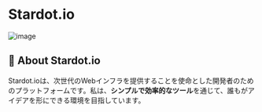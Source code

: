 # **Stardot.io**
![image](https://raw.githubusercontent.com/Stardot-io/.github/refs/heads/main/profile/header_git.png)<br>

## 🌌 **About Stardot.io**  
Stardot.ioは、次世代のWebインフラを提供することを使命とした開発者のためのプラットフォームです。私は、**シンプルで効率的なツール**を通じて、誰もがアイデアを形にできる環境を目指しています。

